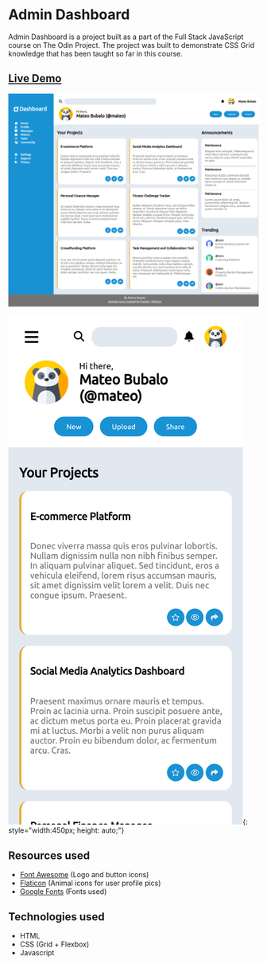 # Admin Dashboard

Admin Dashboard is a project built as a part of the Full Stack JavaScript course on The Odin Project. The project was built to demonstrate CSS Grid knowledge that has been taught so far in this course.

## [Live Demo](https://mateoo04.github.io/admin-dashboard/)

![Desktop layout image](images/desktop.png)

![Mobile layout image](images/mobile.png){: style="width:450px; height: auto;"}

## Resources used
- [Font Awesome](https://fontawesome.com/) (Logo and button icons)
- [Flaticon](https://www.flaticon.com/free-icons/) (Animal icons for user profile pics)
- [Google Fonts](https://fonts.google.com/) (Fonts used)

## Technologies used
* HTML
* CSS (Grid + Flexbox)
* Javascript
